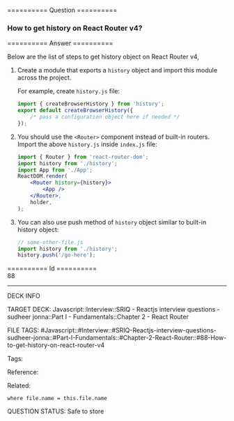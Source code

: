 ========== Question ==========  

### How to get history on React Router v4?  

========== Answer ==========  

Below are the list of steps to get history object on React Router v4,

1.  Create a module that exports a `history` object and import this module across the project.

    For example, create `history.js` file:

    ```javascript
    import { createBrowserHistory } from 'history';
    export default createBrowserHistory({
        /* pass a configuration object here if needed */
    });
    ```

2.  You should use the `<Router>` component instead of built-in routers. Import the above `history.js` inside `index.js` file:

    ```jsx
    import { Router } from 'react-router-dom';
    import history from './history';
    import App from './App';
    ReactDOM.render(
        <Router history={history}>
            <App />
        </Router>,
        holder,
    );
    ```

3.  You can also use push method of `history` object similar to built-in history object:

    ```javascript
    // some-other-file.js
    import history from './history';
    history.push('/go-here');
    ```

========== Id ==========  
88

---

DECK INFO

TARGET DECK: Javascript::Interview::SRIQ - Reactjs interview questions - sudheer jonna::Part I - Fundamentals::Chapter 2 - React Router

FILE TAGS: #Javascript::#Interview::#SRIQ-Reactjs-interview-questions-sudheer-jonna::#Part-I-Fundamentals::#Chapter-2-React-Router::#88-How-to-get-history-on-react-router-v4

Tags:

Reference:

Related:

```dataview
where file.name = this.file.name
```
QUESTION STATUS: Safe to store
